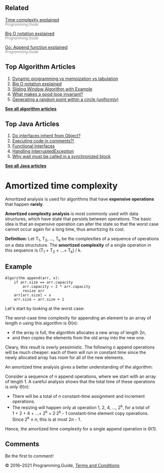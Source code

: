 <span class="underline"></span>

<span class="underline"></span>

Related
-------

[Time complexity explained](time-complexity-explained.html)  
<span style="color: grey; font-style: italic; font-size: smaller">Programming.Guide</span>

[Big O notation explained](big-o-notation-explained.html)  
<span style="color: grey; font-style: italic; font-size: smaller">Programming.Guide</span>

[Go: Append function explained](go/append-explained.html)  
<span style="color: grey; font-style: italic; font-size: smaller">Programming.Guide</span>

Top Algorithm Articles
----------------------

1.  [Dynamic programming vs memoization vs tabulation](dynamic-programming-vs-memoization-vs-tabulation.html)
2.  [Big O notation explained](big-o-notation-explained.html)
3.  [Sliding Window Algorithm with Example](sliding-window-example.html)
4.  [What makes a good loop invariant?](what-makes-a-good-loop-invariant.html)
5.  [Generating a random point within a circle (uniformly)](random-point-within-circle.html)

[**See all algorithm articles**](algorithms.html)

<span class="underline"></span>

Top Java Articles
-----------------

1.  [Do interfaces inherit from Object?](java/do-interfaces-inherit-from-object.html)
2.  [Executing code in comments?!](java/executing-code-in-comments.html)
3.  [Functional Interfaces](java/functional-interfaces.html)
4.  [Handling InterruptedException](java/handling-interrupted-exceptions.html)
5.  [Why wait must be called in a synchronized block](java/why-wait-must-be-in-synchronized.html)

[**See all Java articles**](java/index.html)

Amortized time complexity
=========================

Amortized analysis is used for algorithms that have **expensive operations** that happen **rarely**.

**Amortized complexity analysis** is most commonly used with data structures, which have state that persists between operations. The basic idea is that an expensive operation can alter the state so that the worst case cannot occur again for a long time, thus amortizing its cost.

**Definition:** Let T<sub>1</sub>, T<sub>2</sub>, …, T<sub>k</sub> be the complexities of a sequence of operations on a data structuture. The **amortized complexity** of a single operation in this sequence is (T<sub>1</sub> + T<sub>2</sub> + …+ T<sub>k</sub>) / k.

Example
-------

    Algorithm append(arr, x):
        if arr.size == arr.capacity
            arr.capacity ← 2 * arr.capacity
            resize arr
        arr[arr.size] ← x
        arr.size ← arr.size + 1

Let's start by looking at the worst case:

The worst-case time complexity for appending an element to an array of length *n* using this algorithm is Θ(*n*):

-   if the array is full, the algorithm allocates a new array of length 2*n*,
-   and then copies the elements from the old array into the new one.

Cleary, this result is overly pessimistic. The following *n* append operations will be much cheaper: each of them will run in constant time since the newly allocated array has room for all of the new elements.

An amortized time analysis gives a better understanding of the algorithm:

Consider a sequence of *n* append operations, where we start with an array of length 1. A careful analysis shows that the total time of these operations is only Θ(*n*):

-   There will be a total of *n* constant-time assignment and increment operations.
-   The resizing will happen only at operation 1, 2, 4, …, 2<sup>k</sup>, for a total of 1 + 2 + 4 + …+ 2<sup>k</sup> = 2·2<sup>k</sup> - 1 constant-time element copy operations. Since 2<sup>k</sup> ≤ *n*, this is at most 2*n* - 1.

Hence, the amortized time complexity for a single append operation is Θ(1).

Comments
--------

Be the first to comment!

© 2016–2021 Programming.Guide, [Terms and Conditions](terms-and-conditions.html)
